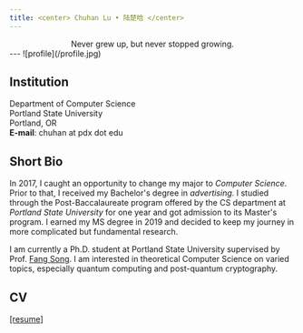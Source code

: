 ```yaml
---
title: <center> Chuhan Lu • 陆楚晗 </center>
---
```

<center> Never grew up, but never stopped growing.</center>
---
![profile](/profile.jpg)

## Institution  
Department of Computer Science\
Portland State University\
Portland, OR\
**E-mail**: chuhan at pdx dot edu

## Short Bio
In 2017, I caught an opportunity to change my major to *Computer Science*. Prior to that, I received my Bachelor's degree in *advertising*. I studied through the Post-Baccalaureate program offered by the CS department at *Portland State University* for one year and got admission to its Master's program. I earned my MS degree in 2019 and decided to keep my journey in more complicated but fundamental research.

I am currently a Ph.D. student at Portland State University supervised by Prof. [Fang Song](http://fangsong.info/). I am interested in theoretical Computer Science on varied topics, especially quantum computing and post-quantum cryptography.


## CV
[[resume]](https://robust-tendency-20a.notion.site/Chuhan-Lu-16fead8795d0803fad62fbac040310d2)
